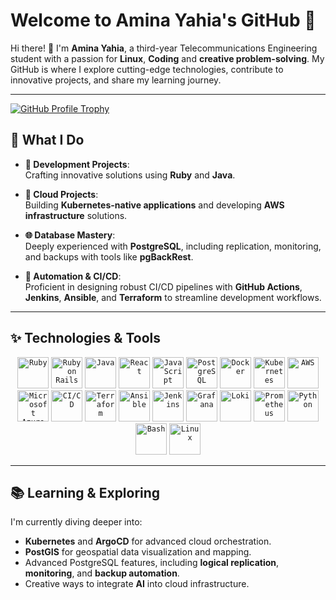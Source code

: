 # Welcome to Amina Yahia's GitHub 🌟  

Hi there! 👋 I'm **Amina Yahia**, a third-year Telecommunications Engineering student with a passion for **Linux**, **Coding** and **creative problem-solving**. My GitHub is where I explore cutting-edge technologies, contribute to innovative projects, and share my learning journey.  

---
[![GitHub Profile Trophy](https://github-profile-trophy.vercel.app/?username=aminaYH&theme=dark_lover&title=Repositories,Commits,Stars,Followers,PullRequest,MultipleLang&margin-w=20)](https://github.com/ryo-ma/github-profile-trophy)

## 🚀 What I Do  
- **🌟 Development Projects**:  
   Crafting innovative solutions using **Ruby** and **Java**.  

- **🔭 Cloud Projects**:  
   Building **Kubernetes-native applications** and developing **AWS infrastructure** solutions.  

- **🌐 Database Mastery**:  
   Deeply experienced with **PostgreSQL**, including replication, monitoring, and backups with tools like **pgBackRest**. 

- **🔧 Automation & CI/CD**:  
   Proficient in designing robust CI/CD pipelines with **GitHub Actions**, **Jenkins**, **Ansible**, and **Terraform** to streamline development workflows.  

---

## ✨ Technologies & Tools  

<div align="center">
	<code><img width="50" src="https://raw.githubusercontent.com/marwin1991/profile-technology-icons/refs/heads/main/icons/ruby.png" alt="Ruby" title="Ruby"/></code>
	<code><img width="50" src="https://raw.githubusercontent.com/marwin1991/profile-technology-icons/refs/heads/main/icons/ruby_on_rails.png" alt="Ruby on Rails" title="Ruby on Rails"/></code>
	<code><img width="50" src="https://raw.githubusercontent.com/marwin1991/profile-technology-icons/refs/heads/main/icons/java.png" alt="Java" title="Java"/></code>
	<code><img width="50" src="https://raw.githubusercontent.com/marwin1991/profile-technology-icons/refs/heads/main/icons/react.png" alt="React" title="React"/></code>
	<code><img width="50" src="https://raw.githubusercontent.com/marwin1991/profile-technology-icons/refs/heads/main/icons/javascript.png" alt="JavaScript" title="JavaScript"/></code>
	<code><img width="50" src="https://raw.githubusercontent.com/marwin1991/profile-technology-icons/refs/heads/main/icons/postgresql.png" alt="PostgreSQL" title="PostgreSQL"/></code>
	<code><img width="50" src="https://raw.githubusercontent.com/marwin1991/profile-technology-icons/refs/heads/main/icons/docker.png" alt="Docker" title="Docker"/></code>
	<code><img width="50" src="https://raw.githubusercontent.com/marwin1991/profile-technology-icons/refs/heads/main/icons/kubernetes.png" alt="Kubernetes" title="Kubernetes"/></code>
	<code><img width="50" src="https://raw.githubusercontent.com/marwin1991/profile-technology-icons/refs/heads/main/icons/aws.png" alt="AWS" title="AWS"/></code>
	<code><img width="50" src="https://raw.githubusercontent.com/marwin1991/profile-technology-icons/refs/heads/main/icons/microsoft_azure.png" alt="Microsoft Azure" title="Microsoft Azure"/></code>
	<code><img width="50" src="https://raw.githubusercontent.com/marwin1991/profile-technology-icons/refs/heads/main/icons/ci_cd.png" alt="CI/CD" title="CI/CD"/></code>
	<code><img width="50" src="https://raw.githubusercontent.com/marwin1991/profile-technology-icons/refs/heads/main/icons/terraform.png" alt="Terraform" title="Terraform"/></code>
	<code><img width="50" src="https://raw.githubusercontent.com/marwin1991/profile-technology-icons/refs/heads/main/icons/ansible.png" alt="Ansible" title="Ansible"/></code>
	<code><img width="50" src="https://raw.githubusercontent.com/marwin1991/profile-technology-icons/refs/heads/main/icons/jenkins.png" alt="Jenkins" title="Jenkins"/></code>
	<code><img width="50" src="https://raw.githubusercontent.com/marwin1991/profile-technology-icons/refs/heads/main/icons/grafana.png" alt="Grafana" title="Grafana"/></code>
	<code><img width="50" src="https://raw.githubusercontent.com/marwin1991/profile-technology-icons/refs/heads/main/icons/loki.png" alt="Loki" title="Loki"/></code>
	<code><img width="50" src="https://raw.githubusercontent.com/marwin1991/profile-technology-icons/refs/heads/main/icons/prometheus.png" alt="Prometheus" title="Prometheus"/></code>
	<code><img width="50" src="https://raw.githubusercontent.com/marwin1991/profile-technology-icons/refs/heads/main/icons/python.png" alt="Python" title="Python"/></code>
	<code><img width="50" src="https://raw.githubusercontent.com/marwin1991/profile-technology-icons/refs/heads/main/icons/bash.png" alt="Bash" title="Bash"/></code>
	<code><img width="50" src="https://raw.githubusercontent.com/marwin1991/profile-technology-icons/refs/heads/main/icons/linux.png" alt="Linux" title="Linux"/></code>

</div>  

---

## 📚 Learning & Exploring  
I'm currently diving deeper into:  
- **Kubernetes** and **ArgoCD** for advanced cloud orchestration.  
- **PostGIS** for geospatial data visualization and mapping.  
- Advanced PostgreSQL features, including **logical replication**, **monitoring**, and **backup automation**.  
- Creative ways to integrate **AI** into cloud infrastructure.  
  
